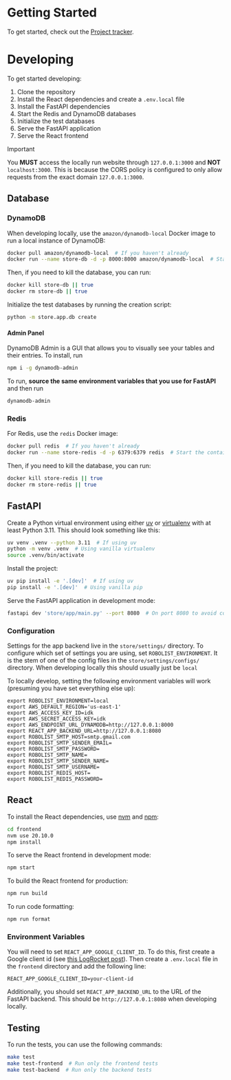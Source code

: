 # Getting Started

To get started, check out the [Project tracker](https://github.com/orgs/kscalelabs/projects/8/views/1).

# Developing

To get started developing:

1. Clone the repository
2. Install the React dependencies and create a `.env.local` file
3. Install the FastAPI dependencies
4. Start the Redis and DynamoDB databases
5. Initialize the test databases
6. Serve the FastAPI application
7. Serve the React frontend

> [!IMPORTANT]
> You **MUST** access the locally run website through `127.0.0.1:3000` and **NOT** `localhost:3000`. This is because the CORS policy is configured to only allow requests from the exact domain `127.0.0.1:3000`.

## Database

### DynamoDB

When developing locally, use the `amazon/dynamodb-local` Docker image to run a local instance of DynamoDB:

```bash
docker pull amazon/dynamodb-local  # If you haven't already
docker run --name store-db -d -p 8000:8000 amazon/dynamodb-local  # Start the container in the background
```

Then, if you need to kill the database, you can run:

```bash
docker kill store-db || true
docker rm store-db || true
```

Initialize the test databases by running the creation script:

```bash
python -m store.app.db create
```

#### Admin Panel

DynamoDB Admin is a GUI that allows you to visually see your tables and their entries. To install, run

```bash
npm i -g dynamodb-admin
```

To run, **source the same environment variables that you use for FastAPI** and then run

```bash
dynamodb-admin
```

### Redis

For Redis, use the `redis` Docker image:

```bash
docker pull redis  # If you haven't already
docker run --name store-redis -d -p 6379:6379 redis  # Start the container in the background
```

Then, if you need to kill the database, you can run:

```bash
docker kill store-redis || true
docker rm store-redis || true
```

## FastAPI

Create a Python virtual environment using either [uv](https://astral.sh/blog/uv) or [virtualenv](https://virtualenv.pypa.io/en/latest/) with at least Python 3.11. This should look something like this:

```bash
uv venv .venv --python 3.11  # If using uv
python -m venv .venv  # Using vanilla virtualenv
source .venv/bin/activate
```

Install the project:

```bash
uv pip install -e '.[dev]'  # If using uv
pip install -e '.[dev]'  # Using vanilla pip
```

Serve the FastAPI application in development mode:

```bash
fastapi dev 'store/app/main.py' --port 8080  # On port 8080 to avoid conflicts with Docker
```

### Configuration

Settings for the app backend live in the `store/settings/` directory. To configure which set of settings you are using, set `ROBOLIST_ENVIRONMENT`. It is the stem of one of the config files in the `store/settings/configs/` directory. When developing locally this should usually just be `local`

To locally develop, setting the following environment variables will work (presuming you have set everything else up):

```
export ROBOLIST_ENVIRONMENT=local
export AWS_DEFAULT_REGION='us-east-1'
export AWS_ACCESS_KEY_ID=idk
export AWS_SECRET_ACCESS_KEY=idk
export AWS_ENDPOINT_URL_DYNAMODB=http://127.0.0.1:8000
export REACT_APP_BACKEND_URL=http://127.0.0.1:8080
export ROBOLIST_SMTP_HOST=smtp.gmail.com
export ROBOLIST_SMTP_SENDER_EMAIL=
export ROBOLIST_SMTP_PASSWORD=
export ROBOLIST_SMTP_NAME=
export ROBOLIST_SMTP_SENDER_NAME=
export ROBOLIST_SMTP_USERNAME=
export ROBOLIST_REDIS_HOST=
export ROBOLIST_REDIS_PASSWORD=
```

## React

To install the React dependencies, use [nvm](https://github.com/nvm-sh/nvm) and [npm](https://www.npmjs.com/):

```bash
cd frontend
nvm use 20.10.0
npm install
```

To serve the React frontend in development mode:

```bash
npm start
```

To build the React frontend for production:

```bash
npm run build
```

To run code formatting:

```bash
npm run format
```

### Environment Variables

You will need to set `REACT_APP_GOOGLE_CLIENT_ID`. To do this, first create a Google client id (see [this LogRocket post](https://blog.logrocket.com/guide-adding-google-login-react-app/)). Then create a `.env.local` file in the `frontend` directory and add the following line:

```
REACT_APP_GOOGLE_CLIENT_ID=your-client-id
```

Additionally, you should set `REACT_APP_BACKEND_URL` to the URL of the FastAPI backend. This should be `http://127.0.0.1:8080` when developing locally.

## Testing

To run the tests, you can use the following commands:

```bash
make test
make test-frontend  # Run only the frontend tests
make test-backend  # Run only the backend tests
```
